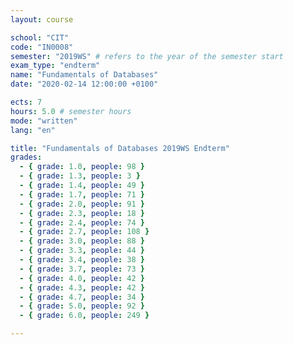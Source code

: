 ```yaml
---
layout: course

school: "CIT"
code: "IN0008"
semester: "2019WS" # refers to the year of the semester start
exam_type: "endterm"
name: "Fundamentals of Databases"
date: "2020-02-14 12:00:00 +0100"

ects: 7
hours: 5.0 # semester hours
mode: "written"
lang: "en"

title: "Fundamentals of Databases 2019WS Endterm"
grades:
  - { grade: 1.0, people: 98 }
  - { grade: 1.3, people: 3 }
  - { grade: 1.4, people: 49 }
  - { grade: 1.7, people: 71 }
  - { grade: 2.0, people: 91 }
  - { grade: 2.3, people: 18 }
  - { grade: 2.4, people: 74 }
  - { grade: 2.7, people: 108 }
  - { grade: 3.0, people: 88 }
  - { grade: 3.3, people: 44 }
  - { grade: 3.4, people: 38 }
  - { grade: 3.7, people: 73 }
  - { grade: 4.0, people: 42 }
  - { grade: 4.3, people: 42 }
  - { grade: 4.7, people: 34 }
  - { grade: 5.0, people: 92 }
  - { grade: 6.0, people: 249 }

---
```



